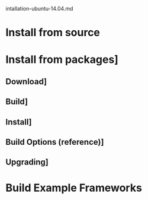 intallation-ubuntu-14.04.md

# Install from source
# Install from packages]
## Download]
## Build]
## Install]
## Build Options (reference)]
## Upgrading]
# Build Example Frameworks
